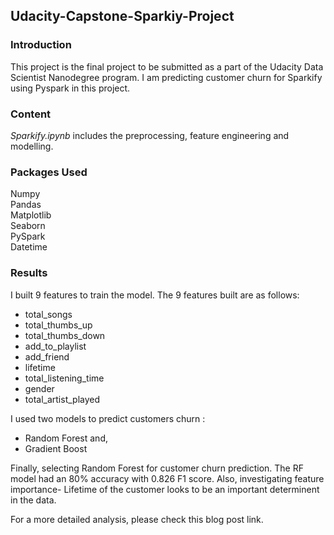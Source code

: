 ## Udacity-Capstone-Sparkiy-Project

### Introduction

This project is the final project to be submitted as a part of the Udacity Data Scientist Nanodegree program. I am predicting customer churn for Sparkify using Pyspark in this project.

### Content
_Sparkify.ipynb_ includes the preprocessing, feature engineering and modelling.

### Packages Used
Numpy <br>
Pandas <br>
Matplotlib <br>
Seaborn <br>
PySpark <br>
Datetime <br>

### Results

I built 9 features to train the model.
The 9 features built are as follows:
  - total_songs             
  - total_thumbs_up         
  - total_thumbs_down       
  - add_to_playlist         
  - add_friend              
  - lifetime                
  - total_listening_time    
  - gender                  
  - total_artist_played     

I used two models to predict customers churn : 
- Random Forest and,
- Gradient Boost

Finally, selecting Random Forest for customer churn prediction. The RF model had an 80% accuracy with 0.826 F1 score. Also, investigating feature importance- Lifetime of the customer looks to be an important determinent in the data.

For a more detailed analysis, please check this blog post link.
